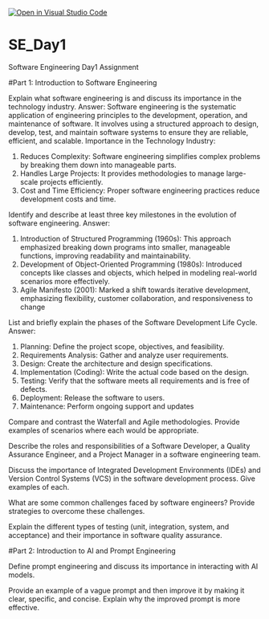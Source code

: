 [![Open in Visual Studio Code](https://classroom.github.com/assets/open-in-vscode-2e0aaae1b6195c2367325f4f02e2d04e9abb55f0b24a779b69b11b9e10269abc.svg)](https://classroom.github.com/online_ide?assignment_repo_id=15571372&assignment_repo_type=AssignmentRepo)
# SE_Day1
Software Engineering Day1 Assignment

#Part 1: Introduction to Software Engineering

Explain what software engineering is and discuss its importance in the technology industry.
Answer: Software engineering is the systematic application of engineering principles to the development, operation, and maintenance of software. It involves using a structured approach to design, develop, test, and maintain software systems to ensure they are reliable, efficient, and scalable. 
Importance in the Technology Industry:

1. Reduces Complexity: Software engineering simplifies complex problems by breaking them down into manageable parts.
2. Handles Large Projects: It provides methodologies to manage large-scale projects efficiently.
3. Cost and Time Efficiency: Proper software engineering practices reduce development costs and time.


Identify and describe at least three key milestones in the evolution of software engineering.
Answer:
1. Introduction of Structured Programming (1960s): This approach emphasized breaking down programs into smaller, manageable functions, improving readability and maintainability.
2. Development of Object-Oriented Programming (1980s): Introduced concepts like classes and objects, which helped in modeling real-world scenarios more effectively.
3. Agile Manifesto (2001): Marked a shift towards iterative development, emphasizing flexibility, customer collaboration, and responsiveness to change 

List and briefly explain the phases of the Software Development Life Cycle.
Answer: 
1. Planning: Define the project scope, objectives, and feasibility.
2. Requirements Analysis: Gather and analyze user requirements.
3. Design: Create the architecture and design specifications.
4. Implementation (Coding): Write the actual code based on the design.
5. Testing: Verify that the software meets all requirements and is free of defects.
6. Deployment: Release the software to users.
7. Maintenance: Perform ongoing support and updates 


Compare and contrast the Waterfall and Agile methodologies. Provide examples of scenarios where each would be appropriate.


Describe the roles and responsibilities of a Software Developer, a Quality Assurance Engineer, and a Project Manager in a software engineering team.


Discuss the importance of Integrated Development Environments (IDEs) and Version Control Systems (VCS) in the software development process. Give examples of each.


What are some common challenges faced by software engineers? Provide strategies to overcome these challenges.


Explain the different types of testing (unit, integration, system, and acceptance) and their importance in software quality assurance.


#Part 2: Introduction to AI and Prompt Engineering


Define prompt engineering and discuss its importance in interacting with AI models.


Provide an example of a vague prompt and then improve it by making it clear, specific, and concise. Explain why the improved prompt is more effective.
